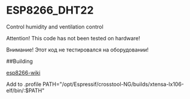 # ESP8266_DHT22
Control humidity and ventilation control


Attention! This code has not been tested on hardware!

Внимание! Этот код не тестировался на оборудовании!


##Building

[esp8266-wiki](https://github.com/esp8266/esp8266-wiki/wiki/Toolchain)

Add to .profile
PATH="/opt/Espressif/crosstool-NG/builds/xtensa-lx106-elf/bin/:$PATH"




